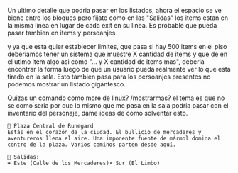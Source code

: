 Un ultimo detalle que podria pasar en los listados, ahora el espacio se ve biene entre los bloques pero fijate como en las "Salidas" los items estan en la misma linea en lugar de cada exit en su linea. Es probable que pueda pasar tambien en items y persoanjes

y ya que esta quier establecer limites, que pasa si hay 500 items en el piso deberiamos tener un sistema que muestre X cantidad de items y que de en el utimo item algo asi como "... y X cantidad de items mas", deberia encontrar la forma luego de que un usuario pueda realmente ver lo que esta tirado en la sala. Esto tambien pasa para los persoanjes presentes no podemos mostrar un listado gigantesco.

Quizas un comando como more de linux? /mostrarmas?  el tema es que no se como seria por que lo mismo que me pasa en la sala podria pasar con el inventario del personaje, dame ideas de como solventar esto.

```
📍 Plaza Central de Runegard
Estás en el corazón de la ciudad. El bullicio de mercaderes y aventureros llena el aire. Una imponente fuente de mármol domina el centro de la plaza. Varios caminos parten desde aquí.

🚪 Salidas:
➡️ Este (Calle de los Mercaderes)⬇️ Sur (El Limbo)
```